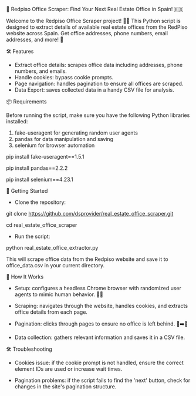📍 Redpiso Office Scraper: Find Your Next Real Estate Office in Spain! 🇪🇸

Welcome to the Redpiso Office Scraper project! 🏢✨ This Python script is designed to extract details of available real estate offices from the RedPiso website across Spain. Get office addresses, phone numbers, email addresses, and more! 🌟


🛠️ Features

- Extract office details: scrapes office data including addresses, phone numbers, and emails.
- Handle cookies: bypass cookie prompts.
- Page navigation: handles pagination to ensure all offices are scraped.
- Data Export: saves collected data in a handy CSV file for analysis.


📦 Requirements

Before running the script, make sure you have the following Python libraries installed:
1. fake-useragent for generating random user agents
2. pandas for data manipulation and saving
3. selenium for browser automation

pip install fake-useragent==1.5.1

pip install pandas==2.2.2

pip install selenium==4.23.1


🚀 Getting Started

- Clone the repository:

git clone https://github.com/dsprovider/real_estate_office_scraper.git

cd real_estate_office_scraper

- Run the script:

python real_estate_office_extractor.py

This will scrape office data from the Redpiso website and save it to office_data.csv in your current directory.


🧩 How It Works

- Setup: configures a headless Chrome browser with randomized user agents to mimic human behavior. 🕵️‍♂️

- Scraping: navigates through the website, handles cookies, and extracts office details from each page.

- Pagination: clicks through pages to ensure no office is left behind. 📄➡️📄

- Data collection: gathers relevant information and saves it in a CSV file.


🛠️ Troubleshooting

- Cookies issue: if the cookie prompt is not handled, ensure the correct element IDs are used or increase wait times.

- Pagination problems: if the script fails to find the 'next' button, check for changes in the site's pagination structure.

